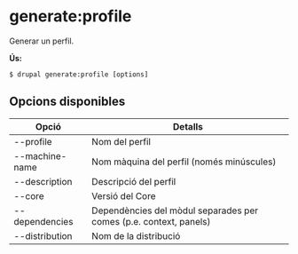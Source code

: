 # generate:profile
Generar un perfil.

**Ús:**
```
$ drupal generate:profile [options]
```

## Opcions disponibles
Opció | Detalls
-------|-------------
--profile | Nom del perfil
--machine-name | Nom màquina del perfil (només minúscules)
--description | Descripció del perfil
--core | Versió del Core
--dependencies | Dependències del mòdul separades per comes (p.e. context, panels)
--distribution | Nom de la distribució
